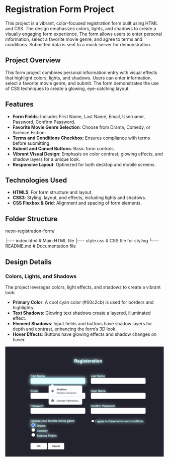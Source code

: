 # Registration Form Project

This project is a vibrant, color-focused registration form built using HTML and CSS. The design emphasizes colors, lights, and shadows to create a visually engaging form experience. The form allows users to enter personal information, select a favorite movie genre, and agree to terms and conditions. Submitted data is sent to a mock server for demonstration.

## Project Overview

This form project combines personal information entry with visual effects that highlight colors, lights, and shadows. Users can enter information, select a favorite movie genre, and submit. The form demonstrates the use of CSS techniques to create a glowing, eye-catching layout.

## Features

- **Form Fields**: Includes First Name, Last Name, Email, Username, Password, Confirm Password.
- **Favorite Movie Genre Selection**: Choose from Drama, Comedy, or Science Fiction.
- **Terms and Conditions Checkbox**: Ensures compliance with terms before submitting.
- **Submit and Cancel Buttons**: Basic form controls.
- **Vibrant Visual Design**: Emphasis on color contrast, glowing effects, and shadow layers for a unique look.
- **Responsive Layout**: Optimized for both desktop and mobile screens.

## Technologies Used

- **HTML5**: For form structure and layout.
- **CSS3**: Styling, layout, and effects, including lights and shadows.
- **CSS Flexbox & Grid**: Alignment and spacing of form elements.

## Folder Structure

neon-registration-form/

├── index.html        # Main HTML file
├── style.css         # CSS file for styling
└── README.md         # Documentation file

## Design Details
### Colors, Lights, and Shadows
The project leverages colors, light effects, and shadows to create a vibrant look:

- **Primary Color**: A cool cyan color (#00c2cb) is used for borders and highlights.
- **Text Shadows**: Glowing text shadows create a layered, illuminated effect.
- **Element Shadows**: Input fields and buttons have shadow layers for depth and contrast, enhancing the form’s 3D look.
- **Hover Effects**: Buttons have glowing effects and shadow changes on hover.

![Demo](images/demo.png)